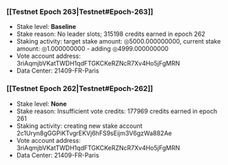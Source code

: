 ### [[Testnet Epoch 263|Testnet#Epoch-263]]
* Stake level: **Baseline**
* Stake reason: No leader slots; 315198 credits earned in epoch 262
* Staking activity: target stake amount: ◎5000.000000000, current stake amount: ◎1.000000000 - adding ◎4999.000000000
* Vote account address: 3riAqmjbVKatTWDH1qdFTGKCKeRZNcR7Xv4Ho5jFgMRN
* Data Center: 21409-FR-Paris
### [[Testnet Epoch 262|Testnet#Epoch-262]]
* Stake level: **None**
* Stake reason: Insufficient vote credits: 177969 credits earned in epoch 261
* Staking activity: creating new stake account 2c1Uryn8gGGPiKTvgrEKVj6hFS9sEijm3V6gzWa882Ae
* Vote account address: 3riAqmjbVKatTWDH1qdFTGKCKeRZNcR7Xv4Ho5jFgMRN
* Data Center: 21409-FR-Paris